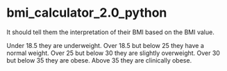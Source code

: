 # bmi_calculator_2.0_python

It should tell them the interpretation of their BMI based on the BMI value.

Under 18.5 they are underweight.
Over 18.5 but below 25 they have a normal weight.
Over 25 but below 30 they are slightly overweight.
Over 30 but below 35 they are obese.
Above 35 they are clinically obese.
